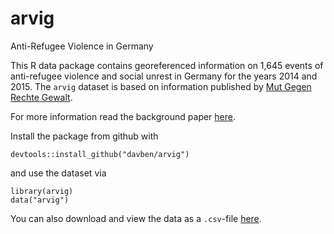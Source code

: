 # arvig
Anti-Refugee Violence in Germany

This R data package contains georeferenced information on 1,645 events of anti-refugee violence and social unrest in Germany for the years 2014 and 2015. 
The `arvig` dataset is based on information published by [Mut Gegen Rechte Gewalt](https://www.mut-gegen-rechte-gewalt.de).

For more information read the background paper [here](https://www.ifw-members.ifw-kiel.de/publications/refugees-welcome-introducing-a-new-dataset-on-anti-refugee-violence-in-germany-201420132015).

Install the package from github with

    devtools::install_github("davben/arvig")

and use the dataset via

    library(arvig)
    data("arvig")
	
You can also download and view the data as a `.csv`-file [here](https://www.ifw-members.ifw-kiel.de/publications/refugees-welcome-introducing-a-new-dataset-on-anti-refugee-violence-in-germany-201420132015/arvig_dataset.csv).

